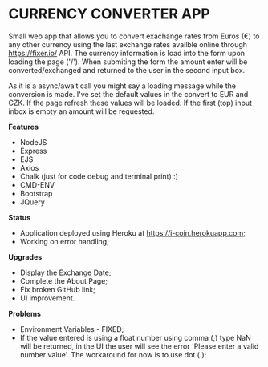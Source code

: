 # CURRENCY CONVERTER APP

Small web app that allows you to convert exachange rates from Euros (€) to any other currency using the last exchange rates availble online through https://fixer.io/ API. The currency information is load into the form upon loading the page ('/'). When submiting the form the amount enter will be converted/exchanged and returned to the user in the second input box. 

As it is a async/await call you might say a loading message while the conversion is made. I've set the default values in the convert to EUR and CZK. If the page refresh these values will be loaded. If the first (top) input inbox is empty an amount will be requested.

**Features**
* NodeJS 
* Express
* EJS
* Axios
* Chalk (just for code debug and terminal print) :)
* CMD-ENV
* Bootstrap
* JQuery

**Status**
* Application deployed using Heroku at https://i-coin.herokuapp.com;
* Working on error handling;

**Upgrades**
* Display the Exchange Date;
* Complete the About Page;
* Fix broken GitHub link;
* UI improvement.

**Problems**
* Environment Variables - FIXED;
* If the value entered is using a float number using comma (,) type NaN will be returned, in the UI the user will see the error 'Please enter a valid number value'. The workaround for now is to use dot (.);
